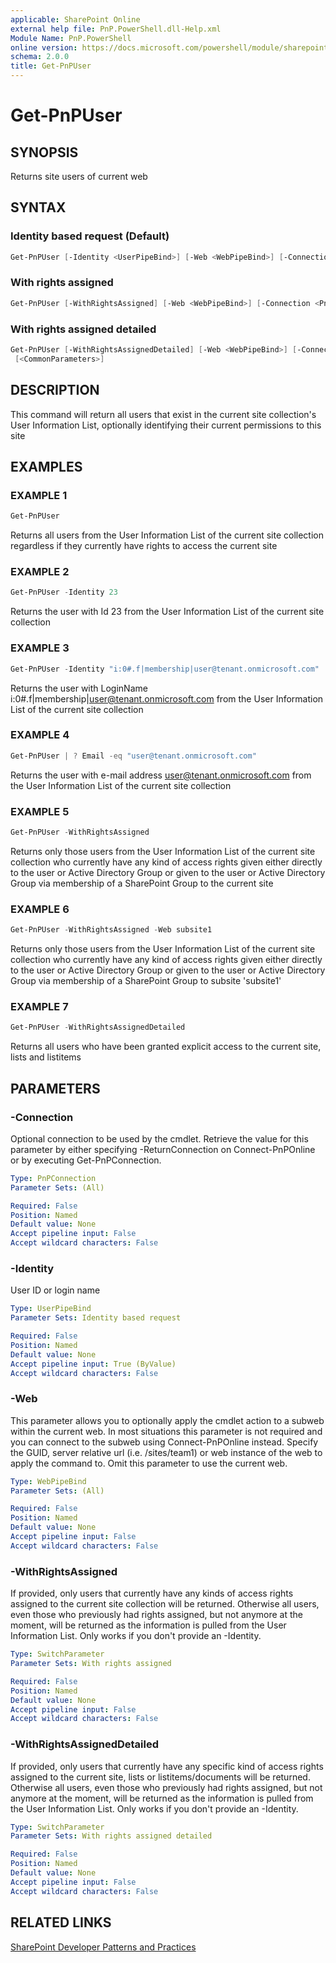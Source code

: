 ```yaml
---
applicable: SharePoint Online
external help file: PnP.PowerShell.dll-Help.xml
Module Name: PnP.PowerShell
online version: https://docs.microsoft.com/powershell/module/sharepoint-pnp/get-pnpuser
schema: 2.0.0
title: Get-PnPUser
---
```


# Get-PnPUser

## SYNOPSIS
Returns site users of current web

## SYNTAX

### Identity based request (Default)
```powershell
Get-PnPUser [-Identity <UserPipeBind>] [-Web <WebPipeBind>] [-Connection <PnPConnection>] [<CommonParameters>]
```

### With rights assigned
```powershell
Get-PnPUser [-WithRightsAssigned] [-Web <WebPipeBind>] [-Connection <PnPConnection>] [<CommonParameters>]
```

### With rights assigned detailed
```powershell
Get-PnPUser [-WithRightsAssignedDetailed] [-Web <WebPipeBind>] [-Connection <PnPConnection>]
 [<CommonParameters>]
```

## DESCRIPTION
This command will return all users that exist in the current site collection's User Information List, optionally identifying their current permissions to this site

## EXAMPLES

### EXAMPLE 1
```powershell
Get-PnPUser
```

Returns all users from the User Information List of the current site collection regardless if they currently have rights to access the current site

### EXAMPLE 2
```powershell
Get-PnPUser -Identity 23
```

Returns the user with Id 23 from the User Information List of the current site collection

### EXAMPLE 3
```powershell
Get-PnPUser -Identity "i:0#.f|membership|user@tenant.onmicrosoft.com"
```

Returns the user with LoginName i:0#.f|membership|user@tenant.onmicrosoft.com from the User Information List of the current site collection

### EXAMPLE 4
```powershell
Get-PnPUser | ? Email -eq "user@tenant.onmicrosoft.com"
```

Returns the user with e-mail address user@tenant.onmicrosoft.com from the User Information List of the current site collection

### EXAMPLE 5
```powershell
Get-PnPUser -WithRightsAssigned
```

Returns only those users from the User Information List of the current site collection who currently have any kind of access rights given either directly to the user or Active Directory Group or given to the user or Active Directory Group via membership of a SharePoint Group to the current site

### EXAMPLE 6
```powershell
Get-PnPUser -WithRightsAssigned -Web subsite1
```

Returns only those users from the User Information List of the current site collection who currently have any kind of access rights given either directly to the user or Active Directory Group or given to the user or Active Directory Group via membership of a SharePoint Group to subsite 'subsite1'

### EXAMPLE 7
```powershell
Get-PnPUser -WithRightsAssignedDetailed
```

Returns all users who have been granted explicit access to the current site, lists and listitems

## PARAMETERS

### -Connection
Optional connection to be used by the cmdlet. Retrieve the value for this parameter by either specifying -ReturnConnection on Connect-PnPOnline or by executing Get-PnPConnection.

```yaml
Type: PnPConnection
Parameter Sets: (All)

Required: False
Position: Named
Default value: None
Accept pipeline input: False
Accept wildcard characters: False
```

### -Identity
User ID or login name

```yaml
Type: UserPipeBind
Parameter Sets: Identity based request

Required: False
Position: Named
Default value: None
Accept pipeline input: True (ByValue)
Accept wildcard characters: False
```

### -Web
This parameter allows you to optionally apply the cmdlet action to a subweb within the current web. In most situations this parameter is not required and you can connect to the subweb using Connect-PnPOnline instead. Specify the GUID, server relative url (i.e. /sites/team1) or web instance of the web to apply the command to. Omit this parameter to use the current web.

```yaml
Type: WebPipeBind
Parameter Sets: (All)

Required: False
Position: Named
Default value: None
Accept pipeline input: False
Accept wildcard characters: False
```

### -WithRightsAssigned
If provided, only users that currently have any kinds of access rights assigned to the current site collection will be returned. Otherwise all users, even those who previously had rights assigned, but not anymore at the moment, will be returned as the information is pulled from the User Information List. Only works if you don't provide an -Identity.

```yaml
Type: SwitchParameter
Parameter Sets: With rights assigned

Required: False
Position: Named
Default value: None
Accept pipeline input: False
Accept wildcard characters: False
```

### -WithRightsAssignedDetailed
If provided, only users that currently have any specific kind of access rights assigned to the current site, lists or listitems/documents will be returned. Otherwise all users, even those who previously had rights assigned, but not anymore at the moment, will be returned as the information is pulled from the User Information List. Only works if you don't provide an -Identity.

```yaml
Type: SwitchParameter
Parameter Sets: With rights assigned detailed

Required: False
Position: Named
Default value: None
Accept pipeline input: False
Accept wildcard characters: False
```

## RELATED LINKS

[SharePoint Developer Patterns and Practices](https://aka.ms/sppnp)